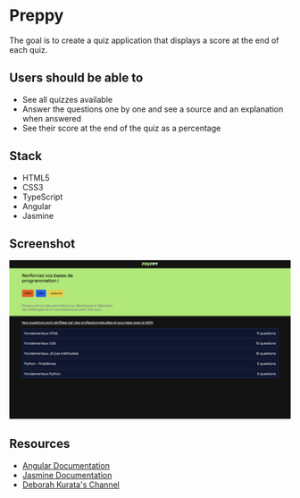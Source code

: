 # Preppy

The goal is to create a quiz application that displays a score at the end of each quiz.

## Users should be able to

- See all quizzes available
- Answer the questions one by one and see a source and an explanation when answered
- See their score at the end of the quiz as a percentage

## Stack

- HTML5
- CSS3
- TypeScript
- Angular
- Jasmine

## Screenshot

![Home Screenshot](./src/assets/screenshot_home.png)

## Resources

- [Angular Documentation](https://angular.io/guide/component-overview)
- [Jasmine Documentation](https://jasmine.github.io/pages/docs_home.html)
- [Deborah Kurata's Channel](https://www.youtube.com/@deborah_kurata)
